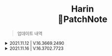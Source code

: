 <h1 align="center">Harin<br>📝PatchNote</h1>

> 업데이트 내역
<details>
<summary>2021.11.12 | V.16.3669.2490</summary>

+ 욕설감지 기능 추가
  + 이제부터 욕설 감지 채널을 설정하여 클린한 채팅을 만들어줘요.
  + 사용된 욕설 감지 소스 [[Seol7523/KoreanBadwordDetection](https://github.com/Seol7523/KoreanBadwordDetection)]
+ 레벨링 수정
  + 기존 `-HNoLv(레벨업 알림 무시코드)`를 `-HOnLv(레벨업 알림 코드)`로 기본적으로는 알림이 따로 오지않지만 설정할시 알림이 오도록 하였습니다.
+ 옵션 선지 수정
  + 위 사항으로 인해 옵션의 선지변경 및 추가되었습니다.
</details>
<details>
<summary>2021.11.16 | V.16.3702.7723</summary>

+ <img src="https://theme.zdassets.com/theme_assets/1696093/5109bde31eaa326750865af6c220ea865b16013b.png" width=18 align="center">애니 검색기능 추가
  + 이제부터 애니 검색을 디스코드에서 하실 수 있어요.
  + 감상한 애니에 대한 의견을 남기고 싶으신 분들을 위해 댓글도 다실 수 있어요. 
    + 기본적으로는 댓글달 애니 임베드메세지를 답장하는 형태로 사용해야해요.
    + ![사용법](https://media.discordapp.net/attachments/889514827905630290/909987772465565706/unknown.png?width=449&height=676)
    + 모든 댓글은 기록에 남으니 악성 댓글은 무통보 삭제처리가 되니 조심해주세요.
      + `ㅎ애니 댓글달기 [댓글내용]`
      + `ㅎ애니 댓글수정 [수정할 내용]`
      + `ㅎ애니 댓글삭제`
  + 애니검색은 <img src="https://theme.zdassets.com/theme_assets/1696093/5109bde31eaa326750865af6c220ea865b16013b.png" width=18 align="center">[라프텔](https://laftel.net/) API를 사용합니다.
</details>